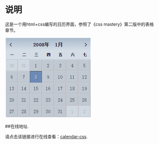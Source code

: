 说明
===

这是一个用html+css编写的日历界面，参照了《css mastery》第二版中的表格章节。

<img src="img/calendar-css.png">

##在线地址.

请点击该链接进行在线查看：[calendar-css](https://ljy1017010.github.io/calendar-css/).



